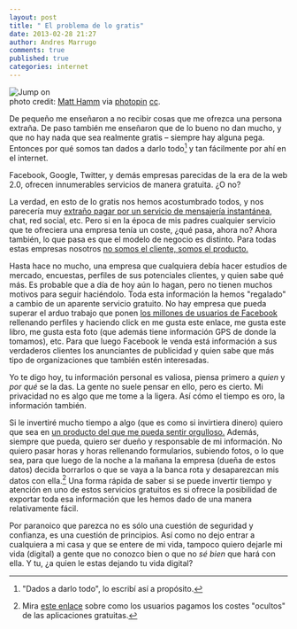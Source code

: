 ```yaml
---
layout: post
title: " El problema de lo gratis"
date: 2013-02-28 21:27
author: Andres Marrugo
comments: true
published: true
categories: internet
---
```


<div class="aic" style="width:480px"><img src="http://d.pr/i/NHrL+" alt="Jump on"><br>
photo credit: <a href="http://www.flickr.com/photos/matthamm/2945559128/">Matt Hamm</a> via <a href="http://photopin.com">photopin</a> <a href="http://creativecommons.org/licenses/by-nc/2.0/">cc</a>.</div>

De pequeño me enseñaron a no recibir cosas que me ofrezca una persona extraña. De paso también me enseñaron que de lo bueno no dan mucho, y que no hay nada que sea realmente gratis – siempre hay alguna pega. Entonces por qué somos tan dados a darlo todo[^fn1] y tan fácilmente por ahí en el internet. 

<!-- more -->

Facebook, Google, Twitter, y demás empresas parecidas de la era de la web 2.0, ofrecen innumerables servicios de manera gratuita. ¿O no?

La verdad, en esto de lo gratis nos hemos acostumbrado todos, y nos parecería muy [extraño pagar por un servicio de mensajería instantánea][3], chat, red social, etc. Pero si en la época de mis padres cualquier servicio que te ofreciera una empresa tenía un coste, ¿qué pasa, ahora no? Ahora también, lo que pasa es que el modelo de negocio es distinto. Para todas estas empresas nosotros [no somos el cliente, somos el producto.][1] 

Hasta hace no mucho, una empresa que cualquiera debía hacer estudios de mercado, encuestas, perfiles de sus potenciales clientes, y quien sabe qué más. Es probable que a día de hoy aún lo hagan, pero no tienen muchos motivos para seguir haciéndolo. Toda esta información la hemos "regalado" a cambio de un aparente servicio gratuito. No hay empresa que pueda superar el arduo trabajo que ponen [los millones de usuarios de Facebook][4] rellenando perfiles y haciendo click en me gusta este enlace, me gusta este libro, me gusta esta foto (que además tiene información GPS de donde la tomamos), etc. Para que luego Facebook le venda está información a sus verdaderos clientes los anunciantes de publicidad y quien sabe que más tipo de organizaciones que también estén interesadas. 

Yo te digo hoy, tu información personal es valiosa, piensa primero a *quien* y *por qué* se la das. La gente no suele pensar en ello, pero es cierto. Mi privacidad no es algo que me tome a la ligera. Así cómo el tiempo es oro, la información también. 

Si le invertiré mucho tiempo a algo (que es como si invirtiera dinero) quiero que sea en [un producto del que me pueda sentir orgulloso.][2] Además, siempre que pueda, quiero ser dueño y responsable de mi información. No quiero pasar horas y horas rellenando formularios, subiendo fotos, o lo que sea, para que luego de la noche a la mañana la empresa (dueña de estos datos) decida borrarlos o que se vaya a la banca rota y desaparezcan mis datos con ella.[^fn2] Una forma rápida de saber si se puede invertir tiempo y atención en uno de estos servicios gratuitos es si ofrece la posibilidad de exportar toda esa información que les hemos dado de una manera relativamente fácil. 

Por paranoico que parezca no es sólo una cuestión de seguridad y confianza, es una cuestión de principios. Así como no dejo entrar a cualquiera a mi casa y que se entere de mi vida, tampoco quiero dejarle mi vida (digital) a gente que no conozco bien o que no *sé bien* que hará con ella. Y tu, ¿a quien le estas dejando tu vida digital?

[^fn1]: "Dados a darlo todo", lo escribí así a propósito. 

[^fn2]: Mira [este enlace][3] sobre como los usuarios pagamos los costes "ocultos" de las aplicaciones gratuitas. 

[1]: http://www.rushkoff.com/blog/2013/2/25/cnn-unlike-why-im-leaving-facebook.html "Douglas Rushkoff - Blog - CNN: Unlike - Why I'm Leaving Facebook"
[2]: http://www.macdrifter.com/2012/08/glassboard-the-anti-facebook.html "Glassboard: The Anti-Facebook"
[3]: http://www.theverge.com/2013/1/7/3835724/the-price-of-apps "Consumers pay the hidden costs for the 'free' app ecosystem | The Verge"
[4]: https://medium.com/i-m-h-o/52a20d7a17de "Why I love Twitter and barely tolerate Facebook — I.M.H.O. — Medium"
[5]: http://glassboard.com/ "Glassboard: Know who you're sharing with."

<!-- 
* Artículo the verge. 
* Facebook, Google, Twitter, etc. 
	* Todos gratis. 
	* No te enseñaron a desconfiar de un extraño que te haga un regalo. 
	* De lo bueno no dan mucho. 
	* Si es gratis, probablemente tu seas el producto y no el cliente. 
	* Tu información es valiosa. 
* La gente no piensa en ello. 
	* Pero es importante. 
	* Mi privacidad no es algo que me tomo a la ligera. 
* El tiempo es oro, y la información también. 
	* El valor del tiempo que invierto en un producto. 
	* Quiero ser dueño y responsable de mi información. 
	* no quiero que desaparezca. 
* No sólo es cuestión de seguridad, sino de principios. 
 -->
